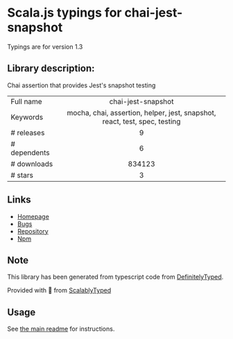 
# Scala.js typings for chai-jest-snapshot

Typings are for version 1.3

## Library description:
Chai assertion that provides Jest's snapshot testing

|                    |                 |
| ------------------ | :-------------: |
| Full name          | chai-jest-snapshot |
| Keywords           | mocha, chai, assertion, helper, jest, snapshot, react, test, spec, testing |
| # releases         | 9 |
| # dependents       | 6 |
| # downloads        | 834123 |
| # stars            | 3 |

## Links
- [Homepage](https://github.com/suchipi/chai-jest-snapshot#readme)
- [Bugs](https://github.com/suchipi/chai-jest-snapshot/issues)
- [Repository](https://github.com/suchipi/chai-jest-snapshot)
- [Npm](https://www.npmjs.com/package/chai-jest-snapshot)
    


## Note
This library has been generated from typescript code from [DefinitelyTyped](https://definitelytyped.org).

Provided with :purple_heart: from [ScalablyTyped](https://github.com/oyvindberg/ScalablyTyped)

## Usage
See [the main readme](../../readme.md) for instructions.


